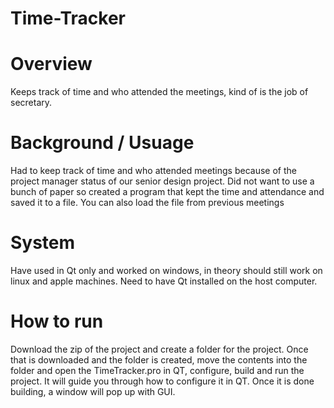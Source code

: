 # Time-Tracker
# Overview
Keeps track of time and who attended the meetings, kind of is the job of secretary.

# Background / Usuage
Had to keep track of time and who attended meetings because of the project manager status of our senior design project. Did not want to use a bunch of paper so created a program that kept the time and attendance and saved it to a file. You can also load the file from previous meetings

# System
Have used in Qt only and worked on windows, in theory should still work on linux and apple machines. Need to have Qt installed on the host computer.

# How to run
Download the zip of the project and create a folder for the project. Once that is downloaded and the folder is created, move the contents into the folder and open the TimeTracker.pro in QT, configure, build and run the project. It will guide you through how to configure it in QT. Once it is done building, a window will pop up with GUI.
